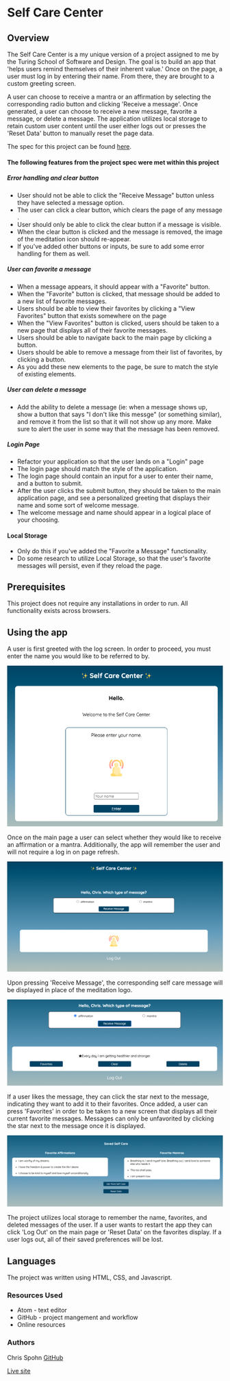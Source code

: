 # Self Care Center
## Overview
The Self Care Center is a my unique version of a project assigned to me by the Turing School of Software and Design. The goal is to build an app that 'helps users remind themselves of their inherent value.' Once on the page, a user must log in by entering their name. From there, they are brought to a custom greeting screen.

A user can choose to receive a mantra or an affirmation by selecting the corresponding radio button and clicking 'Receive a message'. Once generated, a user can choose to receive a new message, favorite a message, or delete a message. The application utilizes local storage to retain custom user content until the user either logs out or presses the 'Reset Data' button to manually reset the page data.

The spec for this project can be found [here](https://frontend.turing.io/projects/module-1/self-care-center.html).

#### The following features from the project spec were met within this project

##### Error handling and clear button

- User should not be able to click the "Receive Message" button unless they have selected a message option.
- The user can click a clear button, which clears the page of any message .
- User should only be able to click the clear button if a message is visible.
- When the clear button is clicked and the message is removed, the image of the meditation icon should re-appear.
- If you've added other buttons or inputs, be sure to add some error handling for them as well.

##### User can favorite a message

- When a message appears, it should appear with a "Favorite" button.
- When the "Favorite" button is clicked, that message should be added to a new list of favorite messages.
- Users should be able to view their favorites by clicking a "View Favorites" button that exists somewhere on the page
- When the "View Favorites" button is clicked, users should be taken to a new page that displays all of their favorite messages.
- Users should be able to navigate back to the main page by clicking a button.
- Users should be able to remove a message from their list of favorites, by clicking a button.
- As you add these new elements to the page, be sure to match the style of existing elements.

##### User can delete a message

- Add the ability to delete a message (ie: when a message shows up, show a button that says "I don't like this messge" (or something similar), and remove it from the list so that it will not show up any more. Make sure to alert the user in some way that the message has been removed.

##### Login Page

- Refactor your application so that the user lands on a "Login" page
- The login page should match the style of the application.
- The login page should contain an input for a user to enter their name, and a button to submit.
- After the user clicks the submit button, they should be taken to the main application page, and see a personalized greeting that displays their name and some sort of welcome message.
- The welcome message and name should appear in a logical place of your choosing.

#### Local Storage

- Only do this if you've added the "Favorite a Message" functionality.
- Do some research to utilize Local Storage, so that the user's favorite messages will persist, even if they reload the page.

## Prerequisites

This project does not require any installations in order to run. All functionality exists across browsers.

## Using the app

A user is first greeted with the log screen. In order to proceed, you must enter the name you would like to be referred to by.

<img src="assets/log-in.png">

Once on the main page a user can select whether they would like to receive an affirmation or a mantra. Additionally, the app will remember the user and will not require a log in on page refresh.

<img src="assets/main-page.png">

Upon pressing 'Receive Message', the corresponding self care message will be displayed in place of the meditation logo.

<img src="assets/affirmation-select.png">

If a user likes the message, they can click the star next to the message, indicating they want to add it to their favorites. Once added, a user can press 'Favorites' in order to be taken to a new screen that displays all their current favorite messages. Messages can only be unfavorited by clicking the star next to the message once it is displayed.

<img src="assets/favorites.png">

The project utilizes local storage to remember the name, favorites, and deleted messages of the user. If a user wants to restart the app they can click 'Log Out' on the main page or 'Reset Data' on the favorites display. If a user logs out, all of their saved preferences will be lost.

## Languages

The project was written using HTML, CSS, and Javascript.

### Resources Used
- Atom - text editor
- GitHub - project mangement and workflow
- Online resources

### Authors
Chris Spohn [GitHub](https://github.com/CJSpohn)

[Live site](https://cjspohn.github.io/self-care-center/)
